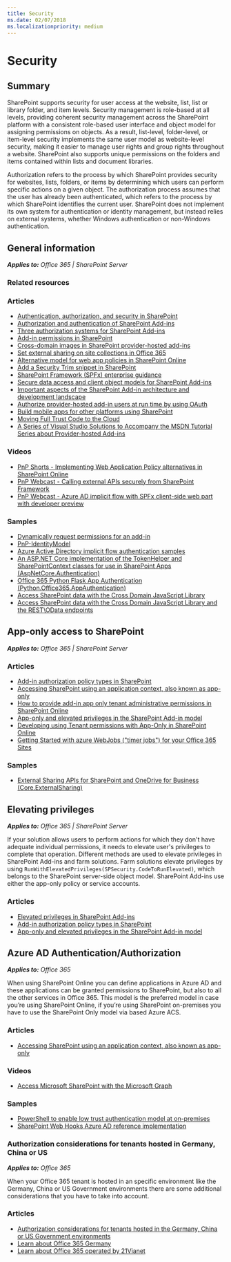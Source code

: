 ```yaml
---
title: Security
ms.date: 02/07/2018
ms.localizationpriority: medium
---
```

# Security

## Summary

SharePoint supports security for user access at the website, list, list or library folder, and item levels. Security management is role-based at all levels, providing coherent security management across the SharePoint platform with a consistent role-based user interface and object model for assigning permissions on objects. As a result, list-level, folder-level, or item-level security implements the same user model as website-level security, making it easier to manage user rights and group rights throughout a website. SharePoint also supports unique permissions on the folders and items contained within lists and document libraries.

Authorization refers to the process by which SharePoint provides security for websites, lists, folders, or items by determining which users can perform specific actions on a given object. The authorization process assumes that the user has already been authenticated, which refers to the process by which SharePoint identifies the current user. SharePoint does not implement its own system for authentication or identity management, but instead relies on external systems, whether Windows authentication or non-Windows authentication.

## General information

_**Applies to:** Office 365 | SharePoint Server_

### Related resources

### Articles

- [Authentication, authorization, and security in SharePoint](https://docs.microsoft.com/sharepoint/dev/general-development/authentication-authorization-and-security-in-sharepoint)
- [Authorization and authentication of SharePoint Add-ins](https://docs.microsoft.com/sharepoint/dev/sp-add-ins/authorization-and-authentication-of-sharepoint-add-ins)
- [Three authorization systems for SharePoint Add-ins](https://docs.microsoft.com/sharepoint/dev/sp-add-ins/three-authorization-systems-for-sharepoint-add-ins)
- [Add-in permissions in SharePoint](https://docs.microsoft.com/sharepoint/dev/sp-add-ins/add-in-permissions-in-sharepoint)
- [Cross-domain images in SharePoint provider-hosted add-ins](https://docs.microsoft.com/sharepoint/dev/solution-guidance/cross-domain-images-in-sharepoint-provider-hosted-add-ins)
- [Set external sharing on site collections in Office 365](https://docs.microsoft.com/sharepoint/dev/solution-guidance/set-external-sharing-on-site-collections-in-office-365)
- [Alternative model for web app policies in SharePoint Online](https://docs.microsoft.com/sharepoint/dev/solution-guidance/security-webapppolicies)
- [Add a Security Trim snippet in SharePoint](https://docs.microsoft.com/sharepoint/dev/general-development/how-to-add-a-security-trim-snippet-in-sharepoint)
- [SharePoint Framework (SPFx) enterprise guidance](https://docs.microsoft.com/sharepoint/dev/spfx/enterprise-guidance)
- [Secure data access and client object models for SharePoint Add-ins](https://docs.microsoft.com/sharepoint/dev/sp-add-ins/secure-data-access-and-client-object-models-for-sharepoint-add-ins)
- [Important aspects of the SharePoint Add-in architecture and development landscape](https://docs.microsoft.com/sharepoint/dev/sp-add-ins/important-aspects-of-the-sharepoint-add-in-architecture-and-development-landscap)
- [Authorize provider-hosted add-in users at run time by using OAuth](https://docs.microsoft.com/sharepoint/dev/solution-guidance/authorize-provider-hosted-add-in-users-at-run-time-by-using-oauth)
- [Build mobile apps for other platforms using SharePoint](https://docs.microsoft.com/sharepoint/dev/general-development/build-mobile-apps-for-other-platforms-using-sharepoint)
- [Moving Full Trust Code to the Cloud](https://github.com/OfficeDev/TrainingContent/blob/master/SharePoint/AddIns/04%20Moving%20Full%20Trust%20Code%20to%20the%20cloud%20using%20repeatable%20patterns%20and%20best%20practices/Lab.md)
- [A Series of Visual Studio Solutions to Accompany the MSDN Tutorial Series about Provider-hosted Add-ins](https://github.com/OfficeDev/SharePoint_Provider-hosted_Add-ins_Tutorials)

### Videos

- [PnP Shorts - Implementing Web Application Policy alternatives in SharePoint Online](https://www.youtube.com/watch?v=zcmngkgQdTU&feature=youtu.be)
- [PnP Webcast - Calling external APIs securely from SharePoint Framework](https://www.youtube.com/watch?v=SDjKRfHA1nw)
- [PnP Webcast - Azure AD implicit flow with SPFx client-side web part with developer preview](https://www.youtube.com/watch?v=KRgHjF84xZc)

### Samples

- [Dynamically request permissions for an add-in](https://github.com/SharePoint/PnP/tree/dev/Samples/Core.DynamicPermissions)
- [PnP-IdentityModel](https://github.com/SharePoint/PnP-IdentityModel)
- [Azure Active Directory implicit flow authentication samples](https://github.com/SharePoint/sp-dev-fx-webparts/tree/master/samples/react-aad-implicitflow)
- [An ASP.NET Core implementation of the TokenHelper and SharePointContext classes for use in SharePoint Apps (AspNetCore.Authentication)](https://dev.office.com/patterns-and-practices-detail/10979)
- [Office 365 Python Flask App Authentication (Python.Office365.AppAuthentication)](https://dev.office.com/patterns-and-practices-detail/7269)
- [Access SharePoint data with the Cross Domain JavaScript Library](https://dev.office.com/code-samples-detail/5814)
- [Access SharePoint data with the Cross Domain JavaScript Library and the REST\OData endpoints](https://dev.office.com/code-samples-detail/5815)

## App-only access to SharePoint

_**Applies to:** Office 365 | SharePoint Server_

### Articles

- [Add-in authorization policy types in SharePoint](https://docs.microsoft.com/sharepoint/dev/sp-add-ins/add-in-authorization-policy-types-in-sharepoint)
- [Accessing SharePoint using an application context, also known as app-only](https://docs.microsoft.com/sharepoint/dev/solution-guidance/security-apponly)
- [How to provide add-in app only tenant administrative permissions in SharePoint Online](https://docs.microsoft.com/sharepoint/dev/solution-guidance/how-to-provide-add-in-app-only-tenant-administrative-permissions-in-sharepoint-online)
- [App-only and elevated privileges in the SharePoint Add-in model](https://docs.microsoft.com/sharepoint/dev/solution-guidance/app-only-elevated-privileges-sharepoint-add-in)
- [Developing using Tenant permissions with App-Only in SharePoint Online](https://docs.microsoft.com/sharepoint/dev/solution-guidance/development-experience-tenant-apponly-permissions-in-sharepoint-online)
- [Getting Started with azure WebJobs ("timer jobs") for your Office 365 Sites](https://docs.microsoft.com/sharepoint/dev/solution-guidance/getting-started-with-building-azure-webjobs-for-your-office365-sites)

### Samples

- [External Sharing APIs for SharePoint and OneDrive for Business (Core.ExternalSharing)](https://github.com/SharePoint/PnP/tree/master/Samples/Core.ExternalSharing)

## Elevating privileges

_**Applies to:** Office 365 | SharePoint Server_

If your solution allows users to perform actions for which they don't have adequate individual permissions, it needs to elevate user's privileges to complete that operation. Different methods are used to elevate privileges in SharePoint Add-ins and farm solutions. Farm solutions elevate privileges by using `RunWithElevatedPrivileges(SPSecurity.CodeToRunElevated)`, which belongs to the SharePoint server-side object model. SharePoint Add-ins use either the app-only policy or service accounts.

### Articles

- [Elevated privileges in SharePoint Add-ins](https://docs.microsoft.com/sharepoint/dev/solution-guidance/elevated-privileges-in-sharepoint-add-ins)
- [Add-in authorization policy types in SharePoint](https://docs.microsoft.com/sharepoint/dev/sp-add-ins/add-in-authorization-policy-types-in-sharepoint#Scenario)
- [App-only and elevated privileges in the SharePoint Add-in model](https://docs.microsoft.com/sharepoint/dev/solution-guidance/app-only-elevated-privileges-sharepoint-add-in)

## Azure AD Authentication/Authorization

_**Applies to:** Office 365_

When using SharePoint Online you can define applications in Azure AD and these applications can be granted permissions to SharePoint, but also to all the other services in Office 365. This model is the preferred model in case you’re using SharePoint Online, if you’re using SharePoint on-premises you have to use the SharePoint Only model via based Azure ACS.

### Articles

- [Accessing SharePoint using an application context, also known as app-only](https://docs.microsoft.com/sharepoint/dev/solution-guidance/security-apponly)

### Videos

- [Access Microsoft SharePoint with the Microsoft Graph](https://www.youtube.com/watch?v=bBILnF5Tf_k)

### Samples

- [PowerShell to enable low trust authentication model at on-premises](https://github.com/SharePoint/PnP-Tools/tree/master/Scripts/SharePoint.LowTrustACS.Configuration)
- [SharePoint Web Hooks Azure AD reference implementation](https://github.com/SharePoint/sp-dev-samples/tree/master/Samples/WebHooks.List.AzureAD)

### Authorization considerations for tenants hosted in Germany, China or US

_**Applies to:** Office 365_

When your Office 365 tenant is hosted in an specific environment like the Germany, China or US Government environments there are some additional considerations that you have to take into account.

### Articles

- [Authorization considerations for tenants hosted in the Germany, China or US Government environments](https://docs.microsoft.com/sharepoint/dev/solution-guidance/extending-sharepoint-online-for-germany-china-usgovernment-environments)
- [Learn about Office 365 Germany](https://support.office.com/article/Learn-about-Office-365-Germany-8a5a4bbc-667a-4cac-8769-d8ac9015db4c)
- [Learn about Office 365 operated by 21Vianet](https://support.office.com/article/Learn-about-Office-365-operated-by-21Vianet-A8AB5061-3346-4DA0-BB7C-5260822B53AE)
